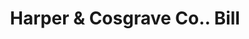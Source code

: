 ---
doi: 10.7916/D89P4CRN
date_other: '1890'
date_other_textual: 1890-1899
form: printed ephemera
genre:
- Invoices
name:
- Harper & Cosgrave Co.
object_in_context_url: https://biggert.cul.columbia.edu/items/view/ave_biggert_01346
subject_hierarchical_geographic:
- Zanesville, Ohio, United States
subject_name:
- Harper & Cosgrave Co.
title: Harper & Cosgrave Co.. Bill
sort_title: Harper & Cosgrave Co.. Bill
call_number: ave_biggert_01346
coordinates:
- 39.94611111111111,-82.01222222222222
pid: ave_biggert_01346
identifiers: ave_biggert_01346
thumbnail: https://derivativo-3.library.columbia.edu/iiif/2/ldpd:343164/full/!256,256/0/native.jpg
permalink: /biggert/ave_biggert_01346/
layout: iiif-image-page
---
